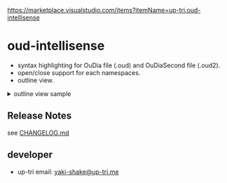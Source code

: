 https://marketplace.visualstudio.com/items?itemName=up-tri.oud-intellisense

# oud-intellisense

- syntax highlighting for OuDia file (.oud) and OuDiaSecond file (.oud2).
- open/close support for each namespaces.
- outline view.

<details>
<summary>outline view sample</summary>

![outline sample - eki](https://github.com/up-tri/oud-intellisense/blob/master/docs/images/sample-Eki.png?raw=true)

![outline sample - resssya](https://github.com/up-tri/oud-intellisense/blob/master/docs/images/sample-Ressya.png?raw=true)

![outline sample - resssya_syubetsu](https://github.com/up-tri/oud-intellisense/blob/master/docs/images/sample-Ressyasyubetsu.png?raw=true)

</details>

## Release Notes

see [CHANGELOG.md](https://github.com/up-tri/oud-intellisense/blob/master/CHANGELOG.md)

## developer

- up-tri
  email: yaki-shake@up-tri.me

